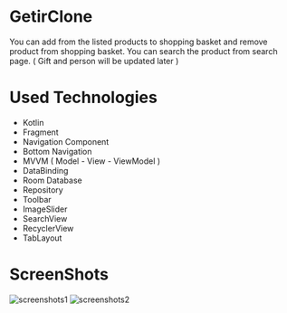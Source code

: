 # GetirClone 
You can add from the listed products to shopping basket and remove product from shopping basket.
You can search the product from search page.
( Gift and person will be updated later )

# Used Technologies
+ Kotlin
+ Fragment
+ Navigation Component
+ Bottom Navigation
+ MVVM ( Model - View - ViewModel )
+ DataBinding
+ Room Database
+ Repository
+ Toolbar
+ ImageSlider
+ SearchView
+ RecyclerView
+ TabLayout

# ScreenShots

![screenshots1](https://user-images.githubusercontent.com/114190610/192370990-3fa32747-863a-4eeb-ab7e-3ecb3845869f.png)
![screenshots2](https://user-images.githubusercontent.com/114190610/192371008-a7ed1994-84b2-4e37-9f69-5fcd67941489.png)
